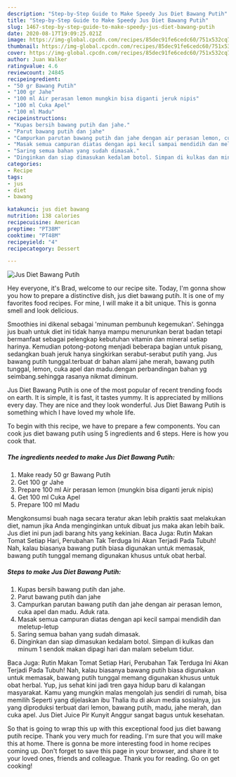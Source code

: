 ```yaml
---
description: "Step-by-Step Guide to Make Speedy Jus Diet Bawang Putih"
title: "Step-by-Step Guide to Make Speedy Jus Diet Bawang Putih"
slug: 1467-step-by-step-guide-to-make-speedy-jus-diet-bawang-putih
date: 2020-08-17T19:09:25.021Z
image: https://img-global.cpcdn.com/recipes/85dec91fe6cedc60/751x532cq70/jus-diet-bawang-putih-foto-resep-utama.jpg
thumbnail: https://img-global.cpcdn.com/recipes/85dec91fe6cedc60/751x532cq70/jus-diet-bawang-putih-foto-resep-utama.jpg
cover: https://img-global.cpcdn.com/recipes/85dec91fe6cedc60/751x532cq70/jus-diet-bawang-putih-foto-resep-utama.jpg
author: Juan Walker
ratingvalue: 4.6
reviewcount: 24845
recipeingredient:
- "50 gr Bawang Putih"
- "100 gr Jahe"
- "100 ml Air perasan lemon mungkin bisa diganti jeruk nipis"
- "100 ml Cuka Apel"
- "100 ml Madu"
recipeinstructions:
- "Kupas bersih bawang putih dan jahe."
- "Parut bawang putih dan jahe"
- "Campurkan parutan bawang putih dan jahe dengan air perasan lemon, cuka apel dan madu. Aduk rata."
- "Masak semua campuran diatas dengan api kecil sampai mendidih dan meletup-letup"
- "Saring semua bahan yang sudah dimasak."
- "Dinginkan dan siap dimasukan kedalam botol. Simpan di kulkas dan minum 1 sendok makan dipagi hari dan malam sebelum tidur."
categories:
- Recipe
tags:
- jus
- diet
- bawang

katakunci: jus diet bawang 
nutrition: 138 calories
recipecuisine: American
preptime: "PT38M"
cooktime: "PT48M"
recipeyield: "4"
recipecategory: Dessert

---
```



![Jus Diet Bawang Putih](https://img-global.cpcdn.com/recipes/85dec91fe6cedc60/751x532cq70/jus-diet-bawang-putih-foto-resep-utama.jpg)

Hey everyone, it's Brad, welcome to our recipe site. Today, I'm gonna show you how to prepare a distinctive dish, jus diet bawang putih. It is one of my favorites food recipes. For mine, I will make it a bit unique. This is gonna smell and look delicious.

Smoothies ini dikenal sebagai &#39;minuman pembunuh kegemukan&#39;. Sehingga jus buah untuk diet ini tidak hanya mampu menurunkan berat badan tetapi bermanfaat sebagai pelengkap kebutuhan vitamin dan mineral setiap harinya. Kemudian potong-potong menjadi beberapa bagian untuk pisang, sedangkan buah jeruk hanya singkirkan serabut-serabut putih yang. Jus bawang putih tunggal.terbuat dr bahan alami jahe merah, bawang putih tunggal, lemon, cuka apel dan madu.dengan perbandingan bahan yg seimbang.sehingga rasanya nikmat diminum.

Jus Diet Bawang Putih is one of the most popular of recent trending foods on earth. It is simple, it is fast, it tastes yummy. It is appreciated by millions every day. They are nice and they look wonderful. Jus Diet Bawang Putih is something which I have loved my whole life.


To begin with this recipe, we have to prepare a few components. You can cook jus diet bawang putih using 5 ingredients and 6 steps. Here is how you cook that.

<!--inarticleads1-->

##### The ingredients needed to make Jus Diet Bawang Putih:

1. Make ready 50 gr Bawang Putih
1. Get 100 gr Jahe
1. Prepare 100 ml Air perasan lemon (mungkin bisa diganti jeruk nipis)
1. Get 100 ml Cuka Apel
1. Prepare 100 ml Madu


Mengkonsumsi buah naga secara teratur akan lebih praktis saat melakukan diet, namun jika Anda menginginkan untuk dibuat jus maka akan lebih baik. Jus diet ini pun jadi barang hits yang kekinian. Baca Juga: Rutin Makan Tomat Setiap Hari, Perubahan Tak Terduga Ini Akan Terjadi Pada Tubuh! Nah, kalau biasanya bawang putih biasa digunakan untuk memasak, bawang putih tunggal memang digunakan khusus untuk obat herbal. 

<!--inarticleads2-->

##### Steps to make Jus Diet Bawang Putih:

1. Kupas bersih bawang putih dan jahe.
1. Parut bawang putih dan jahe
1. Campurkan parutan bawang putih dan jahe dengan air perasan lemon, cuka apel dan madu. Aduk rata.
1. Masak semua campuran diatas dengan api kecil sampai mendidih dan meletup-letup
1. Saring semua bahan yang sudah dimasak.
1. Dinginkan dan siap dimasukan kedalam botol. Simpan di kulkas dan minum 1 sendok makan dipagi hari dan malam sebelum tidur.


Baca Juga: Rutin Makan Tomat Setiap Hari, Perubahan Tak Terduga Ini Akan Terjadi Pada Tubuh! Nah, kalau biasanya bawang putih biasa digunakan untuk memasak, bawang putih tunggal memang digunakan khusus untuk obat herbal. Yup, jus sehat kini jadi tren gaya hidup baru di kalangan masyarakat. Kamu yang mungkin malas mengolah jus sendiri di rumah, bisa memilih Seperti yang dijelaskan ibu Thalia itu di akun media sosialnya, jus yang diproduksi terbuat dari lemon, bawang putih, madu, jahe merah, dan cuka apel. Jus Diet Juice Pir Kunyit Anggur sangat bagus untuk kesehatan. 

So that is going to wrap this up with this exceptional food jus diet bawang putih recipe. Thank you very much for reading. I'm sure that you will make this at home. There is gonna be more interesting food in home recipes coming up. Don't forget to save this page in your browser, and share it to your loved ones, friends and colleague. Thank you for reading. Go on get cooking!
